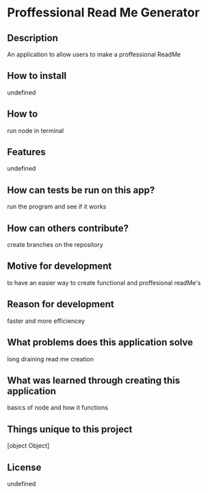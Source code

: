 # Proffessional Read Me Generator

  ## Description
   An application to allow users to make a proffessional ReadMe 
  
  ## How to install
  undefined

  ## How to
  run node in terminal

  ## Features
  undefined

  ## How can tests be run on this app?
  run the program and see if it works

  ## How can others contribute?
  create branches on the repository

  ## Motive for development
  to have an easier way to create functional and proffesional readMe's

  ## Reason for development
  faster and more efficiencey

  ## What problems does this application solve
  long draining read me creation

  ## What was learned through creating this application
  basics of node and how it functions

  ## Things unique to this project
  [object Object]

  ## License 
  undefined

